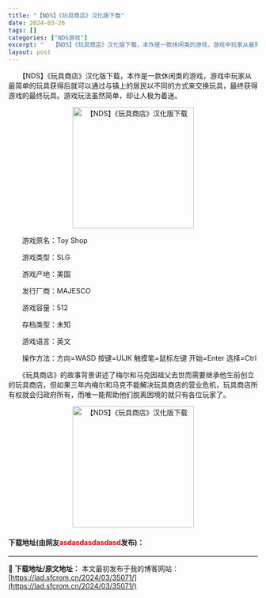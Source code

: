 ```yaml
---
title: "【NDS】《玩具商店》汉化版下载"
date: 2024-03-26
tags: []
categories: ["NDS游戏"]
excerpt: "　　【NDS】《玩具商店》汉化版下载，本作是一款休闲类的游戏，游戏中玩家从最简单的玩具获得后就可以通过与镇上的居民以不同的方式来交换玩具，最终获得游戏的最终玩具。游戏玩法虽然简单，却让人极为着迷。 　　游戏原名：Toy Shop 　　游戏类型：SLG 　　游戏产地：美国 　　发行厂商：MAJESCO&hellip;"
layout: post
---
```


 <p>　　【NDS】《玩具商店》汉化版下载，本作是一款休闲类的游戏，游戏中玩家从最简单的玩具获得后就可以通过与镇上的居民以不同的方式来交换玩具，最终获得游戏的最终玩具。游戏玩法虽然简单，却让人极为着迷。</p> <p align="center"><img align="" border="0" src="https://lad.sfcrom.cn/wp-content/uploads/2024/03/20240326_66022d8e270bb.jpg" width="245" alt="【NDS】《玩具商店》汉化版下载" /></p> <p>　　游戏原名：Toy Shop</p> <p>　　游戏类型：SLG</p> <p>　　游戏产地：美国</p> <p>　　发行厂商：MAJESCO</p> <p>　　游戏容量：512</p> <p>　　存档类型：未知</p> <p>　　游戏语言：英文</p> <p>　　操作方法：方向=WASD 按键=UIJK 触摸笔=鼠标左键 开始=Enter 选择=Ctrl</p> <p>　　《玩具商店》的故事背景讲述了梅尔和马克因祖父去世而需要继承他生前创立的玩具商店，但如果三年内梅尔和马克不能解决玩具商店的营业危机，玩具商店所有权就会归政府所有，而唯一能帮助他们脱离困境的就只有各位玩家了。</p> <p align="center"><img align="" border="0" src="https://lad.sfcrom.cn/wp-content/uploads/2024/03/20240326_66022d8e8983a.jpg" width="245" alt="【NDS】《玩具商店》汉化版下载" /></p> <p><h4>下载地址(由网友<font color="red">asdasdasdasdasd</font>发布)：</h4></p> 

---
📖 **下载地址/原文地址：** 本文最初发布于我的博客网站：[https://lad.sfcrom.cn/2024/03/35071/](https://lad.sfcrom.cn/2024/03/35071/)
